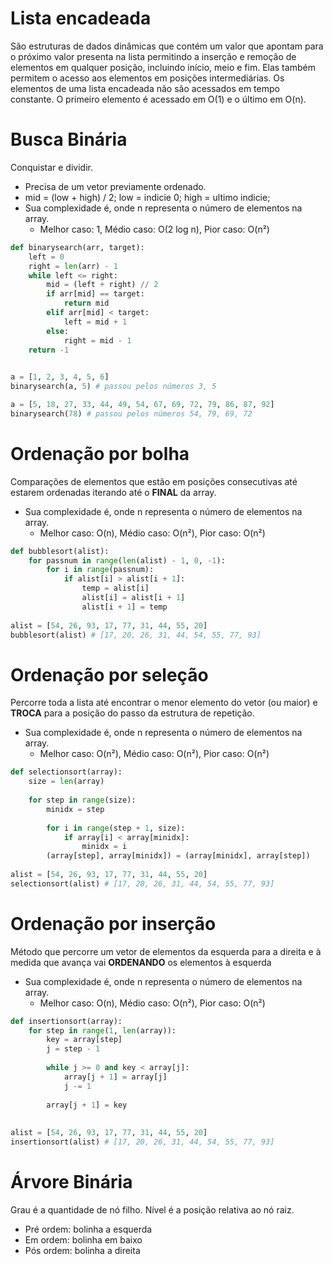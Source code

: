# Lista encadeada
São estruturas de dados dinâmicas que contém um valor que apontam para o próximo valor presenta na lista permitindo a inserção e remoção de elementos em qualquer posição, incluindo início, meio e fim. Elas também permitem o acesso aos elementos em posições intermediárias. Os elementos de uma lista encadeada não são acessados em tempo constante. O primeiro elemento é acessado em O(1) e o último em O(n).
# Busca Binária
Conquistar e dividir.

- Precisa de um vetor previamente ordenado.
- mid = (low + high) / 2; low = indicie 0; high = ultimo indicie;
- Sua complexidade é, onde n representa o número de elementos na array.
	- Melhor caso: 1, Médio caso: O(2 log n), Pior caso: O(n²)

```python
def binarysearch(arr, target): 
	left = 0 
	right = len(arr) - 1 
	while left <= right: 
		mid = (left + right) // 2 
		if arr[mid] == target: 
			return mid 
		elif arr[mid] < target: 
			left = mid + 1 
		else: 
			right = mid - 1
	return -1

  
a = [1, 2, 3, 4, 5, 6]  
binarysearch(a, 5) # passou pelos números 3, 5

a = [5, 18, 27, 33, 44, 49, 54, 67, 69, 72, 79, 86, 87, 92]  
binarysearch(78) # passou pelos números 54, 79, 69, 72
```
# Ordenação por bolha
Comparações de elementos que estão em posições consecutivas até estarem ordenadas iterando até o **FINAL** da array.

- Sua complexidade é, onde n representa o número de elementos na array.
	- Melhor caso: O(n), Médio caso: O(n²), Pior caso: O(n²)

```python
def bubblesort(alist):  
	for passnum in range(len(alist) - 1, 0, -1):  
		for i in range(passnum):  
			if alist[i] > alist[i + 1]:  
				temp = alist[i]  
				alist[i] = alist[i + 1]  
				alist[i + 1] = temp  
  
alist = [54, 26, 93, 17, 77, 31, 44, 55, 20]  
bubblesort(alist) # [17, 20, 26, 31, 44, 54, 55, 77, 93]
```
# Ordenação por seleção
Percorre toda a lista até encontrar o menor elemento do vetor (ou maior) e **TROCA** para a posição do passo da estrutura de repetição.

- Sua complexidade é, onde n representa o número de elementos na array.
	- Melhor caso: O(n²), Médio caso: O(n²), Pior caso: O(n²)

```python 
def selectionsort(array):  
	size = len(array)  
	  
	for step in range(size):  
		minidx = step  
		  
		for i in range(step + 1, size):  
			if array[i] < array[minidx]:  
				minidx = i  
		(array[step], array[minidx]) = (array[minidx], array[step])  
  
alist = [54, 26, 93, 17, 77, 31, 44, 55, 20]  
selectionsort(alist) # [17, 20, 26, 31, 44, 54, 55, 77, 93]
```
# Ordenação por inserção
Método que percorre um vetor de elementos da esquerda para a direita e à medida que avança vai **ORDENANDO** os elementos à esquerda

- Sua complexidade é, onde n representa o número de elementos na array.
	- Melhor caso: O(n), Médio caso: O(n²), Pior caso: O(n²)

```python 
def insertionsort(array):  
	for step in range(1, len(array)):  
		key = array[step]  
		j = step - 1  
		  
		while j >= 0 and key < array[j]:  
			array[j + 1] = array[j]  
			j -= 1  
		  
		array[j + 1] = key  
  
  
alist = [54, 26, 93, 17, 77, 31, 44, 55, 20]  
insertionsort(alist) # [17, 20, 26, 31, 44, 54, 55, 77, 93]
```
# Árvore Binária
Grau é a quantidade de nó filho.
Nível é a posição relativa ao nó raiz.

- Pré ordem: bolinha a esquerda
- Em ordem: bolinha em baixo
- Pós ordem: bolinha a direita